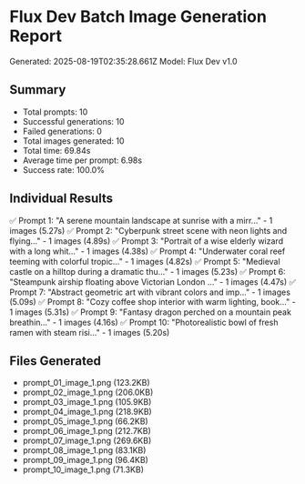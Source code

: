 # Flux Dev Batch Image Generation Report

Generated: 2025-08-19T02:35:28.661Z
Model: Flux Dev v1.0

## Summary
- Total prompts: 10
- Successful generations: 10
- Failed generations: 0
- Total images generated: 10
- Total time: 69.84s
- Average time per prompt: 6.98s
- Success rate: 100.0%

## Individual Results
✅ Prompt 1: "A serene mountain landscape at sunrise with a mirr..." - 1 images (5.27s)
✅ Prompt 2: "Cyberpunk street scene with neon lights and flying..." - 1 images (4.89s)
✅ Prompt 3: "Portrait of a wise elderly wizard with a long whit..." - 1 images (4.38s)
✅ Prompt 4: "Underwater coral reef teeming with colorful tropic..." - 1 images (4.82s)
✅ Prompt 5: "Medieval castle on a hilltop during a dramatic thu..." - 1 images (5.23s)
✅ Prompt 6: "Steampunk airship floating above Victorian London ..." - 1 images (4.47s)
✅ Prompt 7: "Abstract geometric art with vibrant colors and imp..." - 1 images (5.09s)
✅ Prompt 8: "Cozy coffee shop interior with warm lighting, book..." - 1 images (5.31s)
✅ Prompt 9: "Fantasy dragon perched on a mountain peak breathin..." - 1 images (4.16s)
✅ Prompt 10: "Photorealistic bowl of fresh ramen with steam risi..." - 1 images (5.20s)

## Files Generated
- prompt_01_image_1.png (123.2KB)
- prompt_02_image_1.png (206.0KB)
- prompt_03_image_1.png (105.9KB)
- prompt_04_image_1.png (218.9KB)
- prompt_05_image_1.png (66.2KB)
- prompt_06_image_1.png (212.7KB)
- prompt_07_image_1.png (269.6KB)
- prompt_08_image_1.png (83.1KB)
- prompt_09_image_1.png (96.4KB)
- prompt_10_image_1.png (71.3KB)
